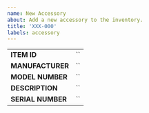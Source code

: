 ```yaml
---
name: New Accessory
about: Add a new accessory to the inventory.
title: 'XXX-000'
labels: accessory
---
```


<!--Customize the above with what you want as the default for each inventory item.-->

|                 |  |
|-----------------|--|
|**ITEM ID**      |``|
|**MANUFACTURER** |``|
|**MODEL NUMBER** |``|
|**DESCRIPTION**  |``|
|**SERIAL NUMBER**|``|

<!--Availability and location can be added through the labels.-->
